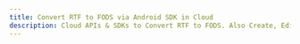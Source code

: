 ---title: Convert RTF to FODS via Android SDK in Clouddescription: Cloud APIs & SDKs to Convert RTF to FODS. Also Create, Edit & Render Microsoft Word & OpenOffice documents in the Cloud.---